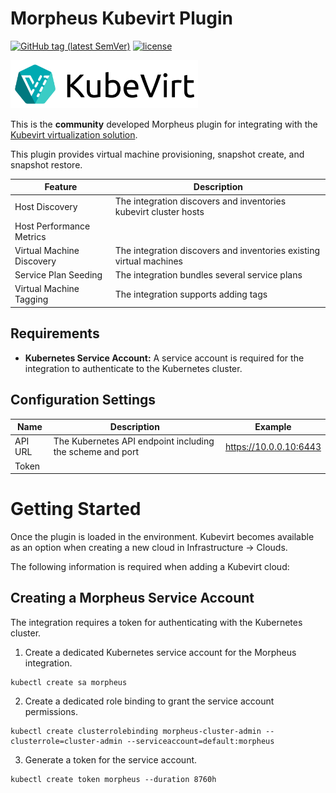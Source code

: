 # Morpheus Kubevirt Plugin

[![GitHub tag (latest SemVer)](https://img.shields.io/github/v/tag/martezr/morpheus-kubevirt-plugin?label=release)](https://github.com/martezr/morpheus-kubevirt-plugin/releases) [![license](https://img.shields.io/github/license/martezr/morpheus-kubevirt-plugin.svg)]()

<img src="./src/assets/images/kubevirt-horizontal-color.svg" width="300px">

This is the **community** developed Morpheus plugin for integrating with the [Kubevirt virtualization solution](https://kubevirt.io/).

This plugin provides virtual machine provisioning, snapshot create, and snapshot restore.

|Feature|Description|
|-------|-----------|
| Host Discovery | The integration discovers and inventories kubevirt cluster hosts |
| Host Performance Metrics | |
| Virtual Machine Discovery | The integration discovers and inventories existing virtual machines|
| Service Plan Seeding|The integration bundles several service plans|
| Virtual Machine Tagging | The integration supports adding tags |

## Requirements

* **Kubernetes Service Account:** A service account is required for the integration to authenticate to the Kubernetes cluster.

## Configuration Settings

|Name|Description|Example|
|--|--|--|
|API URL|The Kubernetes API endpoint including the scheme and port|https://10.0.0.10:6443|
|Token||

# Getting Started
Once the plugin is loaded in the environment. Kubevirt becomes available as an option when creating a new cloud in Infrastructure -> Clouds.

The following information is required when adding a Kubevirt cloud:

## Creating a Morpheus Service Account

The integration requires a token for authenticating with the Kubernetes cluster.

1. Create a dedicated Kubernetes service account for the Morpheus integration.

```
kubectl create sa morpheus
```

2. Create a dedicated role binding to grant the service account permissions.

```
kubectl create clusterrolebinding morpheus-cluster-admin --clusterrole=cluster-admin --serviceaccount=default:morpheus
```

3. Generate a token for the service account.

```
kubectl create token morpheus --duration 8760h
```